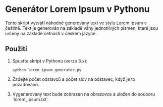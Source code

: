 # Generátor Lorem Ipsum v Pythonu

Tento skript vytváří náhodně generovaný text ve stylu Lorem Ipsum v češtině. Text je generován na základě váhy jednotlivých písmen, které jsou určeny na základě četnosti v českém jazyce.

## Použití

1. Spusťte skript v Pythonu (verze 3.x):
    ```
    python lorem_ipsum_generator.py
    ```

2. Zadejte počet odstavců a počet slov na odstavec, když je to požadováno.

3. Vygenerovaný text bude zobrazen na obrazovce a uložen do souboru 'lorem_ipsum.txt'.

